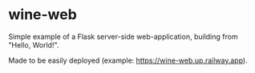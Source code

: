 # wine-web

Simple example of a Flask server-side web-application, building from "Hello, World!".

Made to be easily deployed (example: https://wine-web.up.railway.app).
